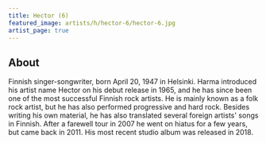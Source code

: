 ```yaml
---
title: Hector (6)
featured_image: artists/h/hector-6/hector-6.jpg
artist_page: true
---
```

## About

Finnish singer-songwriter, born April 20, 1947 in Helsinki. Harma introduced his artist name Hector on his debut release in 1965, and he has since been one of the most successful Finnish rock artists. He is mainly known as a folk rock artist, but he has also performed progressive and hard rock. Besides writing his own material, he has also translated several foreign artists' songs in Finnish. After a farewell tour in 2007 he went on hiatus for a few years, but came back in 2011. His most recent studio album was released in 2018.

